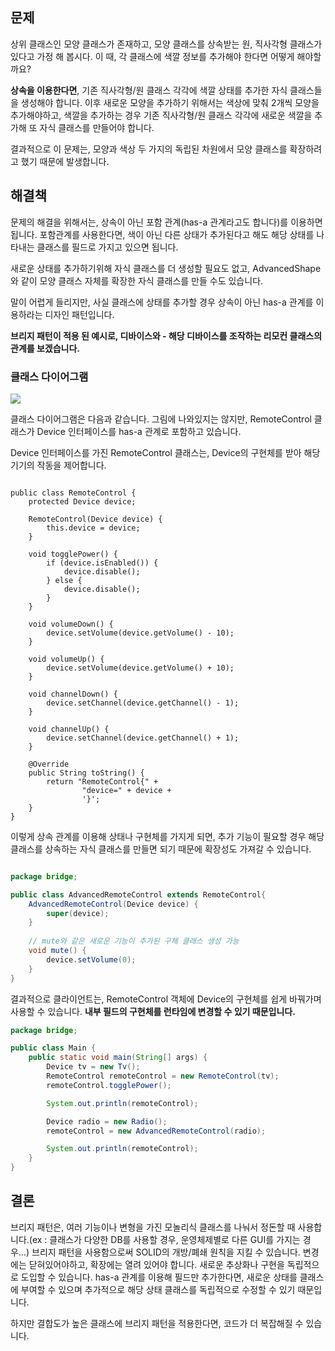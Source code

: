 ## 문제
상위 클래스인 모양 클래스가 존재하고, 모양 클래스를 상속받는 원, 직사각형 클래스가 있다고 가정 해 봅시다.
이 때, 각 클래스에 색깔 정보를 추가해야 한다면 어떻게 해야할까요?

**상속을 이용한다면**, 기존 직사각형/원 클래스 각각에 색깔 상태를 추가한 자식 클래스들을 생성해야 합니다. 이후 새로운 모양을 추가하기 위해서는 색상에 맞춰 2개씩 모양을 추가해야하고, 색깔을 추가하는 경우 기존 직사각형/원 클래스 각각에 새로운 색깔을 추가해 또 자식 클래스를 만들어야 합니다.

결과적으로 이 문제는, 모양과 색상 두 가지의 독립된 차원에서 모양 클래스를 확장하려고 했기 때문에 발생합니다.


## 해결책

문제의 해결을 위해서는, 상속이 아닌 포함 관계(has-a 관계라고도 합니다)를 이용하면 됩니다. 포함관계를 사용한다면, 색이 아닌 다른 상태가 추가된다고 해도 해당 상태를 나타내는 클래스를 필드로 가지고 있으면 됩니다.

새로운 상태를 추가하기위해 자식 클래스를 더 생성할 필요도 없고, AdvancedShape와 같이 모양 클래스 자체를 확장한 자식 클래스를 만들 수도 있습니다.

말이 어렵게 들리지만, 사실 클래스에 상태를 추가할 경우 상속이 아닌 has-a 관계를 이용하라는 디자인 패턴입니다.

**브리지 패턴이 적용 된 예시로, 디바이스와 - 해당 디바이스를 조작하는 리모컨 클래스의 관계를 보겠습니다.**

### 클래스 다이어그램
![](https://velog.velcdn.com/images/kjy0349/post/969f867c-fe36-407b-bc5d-6d0412bd1963/image.png)

클래스 다이어그램은 다음과 같습니다. 그림에 나와있지는 않지만, RemoteControl 클래스가 Device 인터페이스를 has-a 관계로 포함하고 있습니다.

Device 인터페이스를 가진 RemoteControl 클래스는, Device의 구현체를 받아 해당 기기의 작동을 제어합니다.
```javapackage bridge;

public class RemoteControl {
    protected Device device;

    RemoteControl(Device device) {
        this.device = device;
    }

    void togglePower() {
        if (device.isEnabled()) {
            device.disable();
        } else {
            device.disable();
        }
    }

    void volumeDown() {
        device.setVolume(device.getVolume() - 10);
    }

    void volumeUp() {
        device.setVolume(device.getVolume() + 10);
    }

    void channelDown() {
        device.setChannel(device.getChannel() - 1);
    }

    void channelUp() {
        device.setChannel(device.getChannel() + 1);
    }

    @Override
    public String toString() {
        return "RemoteControl{" +
                "device=" + device +
                '}';
    }
}

```

이렇게 상속 관계를 이용해 상태나 구현체를 가지게 되면, 추가 기능이 필요할 경우 해당 클래스를 상속하는 자식 클래스를 만들면 되기 때문에 확장성도 가져갈 수 있습니다.

```java

package bridge;

public class AdvancedRemoteControl extends RemoteControl{
    AdvancedRemoteControl(Device device) {
        super(device);
    }
    
    // mute와 같은 새로운 기능이 추가된 구체 클래스 생성 가능
    void mute() {
        device.setVolume(0);
    }
}
```


결과적으로 클라이언트는, RemoteControl 객체에 Device의 구현체를 쉽게 바꿔가며 사용할 수 있습니다. **내부 필드의 구현체를 런타임에 변경할 수 있기 때문입니다.**

```java
package bridge;

public class Main {
    public static void main(String[] args) {
        Device tv = new Tv();
        RemoteControl remoteControl = new RemoteControl(tv);
        remoteControl.togglePower();

        System.out.println(remoteControl);

        Device radio = new Radio();
        remoteControl = new AdvancedRemoteControl(radio);

        System.out.println(remoteControl);
    }
}

```

## 결론
브리지 패턴은, 여러 기능이나 변형을 가진 모놀리식 클래스를 나눠서 정돈할 때 사용합니다.(ex : 클래스가 다양한 DB를 사용할 경우, 운영체제별로 다른 GUI를 가지는 경우...) 브리지 패턴을 사용함으로써 SOLID의 개방/폐쇄 원칙을 지킬 수 있습니다. 변경에는 닫혀있어야하고, 확장에는 열려 있어야 합니다. 새로운 추상화나 구현을 독립적으로 도입할 수 있습니다. has-a 관계를 이용해 필드만 추가한다면, 새로운 상태를 클래스에 부여할 수 있으며 추가적으로 해당 상태 클래스를 독립적으로 수정할 수 있기 때문입니다.

하지만 결합도가 높은 클래스에 브리지 패턴을 적용한다면, 코드가 더 복잡해질 수 있습니다.
